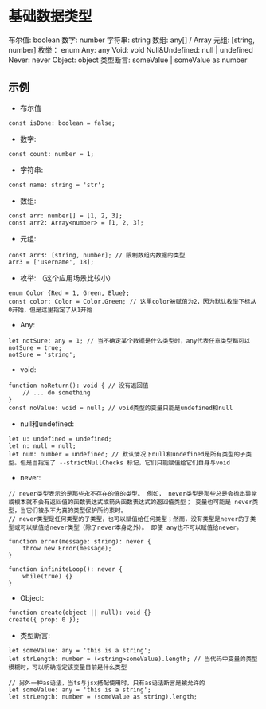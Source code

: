 # 基础数据类型

[tag]:typescript|type
[create]:2019-09-20

布尔值: boolean
数字: number
字符串: string
数组: any[] / Array<any>
元组: [string, number]
枚举： enum
Any: any
Void: void
Null&Undefined: null | undefined
Never: never
Object: object
类型断言: <number>someValue | someValue as number

## 示例

- 布尔值
```
const isDone: boolean = false;
```
- 数字:
```
const count: number = 1;
```
- 字符串:
```
const name: string = 'str';
```
- 数组:
```
const arr: number[] = [1, 2, 3];
const arr2: Array<number> = [1, 2, 3];
```
- 元组:
```
const arr3: [string, number]; // 限制数组内数据的类型
arr3 = ['username', 18];
```
- 枚举: （这个应用场景比较小）
```
enum Color {Red = 1, Green, Blue};
const color: Color = Color.Green; // 这里color被赋值为2，因为默认枚举下标从0开始，但是这里指定了从1开始
```

- Any:
```
let notSure: any = 1; // 当不确定某个数据是什么类型时，any代表任意类型都可以
notSure = true;
notSure = 'string';
```

- void:
```
function noReturn(): void { // 没有返回值
    // ... do something
}
const noValue: void = null; // void类型的变量只能是undefined和null
```

- null和undefined:
```
let u: undefined = undefined;
let n: null = null;
let num: number = undefined; // 默认情况下null和undefined是所有类型的子类型。但是当指定了 --strictNullChecks 标记，它们只能赋值给它们自身与void
```

- never:
```
// never类型表示的是那些永不存在的值的类型。 例如， never类型是那些总是会抛出异常或根本就不会有返回值的函数表达式或箭头函数表达式的返回值类型； 变量也可能是 never类型，当它们被永不为真的类型保护所约束时。
// never类型是任何类型的子类型，也可以赋值给任何类型；然而，没有类型是never的子类型或可以赋值给never类型（除了never本身之外）。 即使 any也不可以赋值给never。

function error(message: string): never {
    throw new Error(message);
}

function infiniteLoop(): never {
    while(true) {}
}
```

- Object:
```
function create(object || null): void {}
create({ prop: 0 });
```

- 类型断言:
```
let someValue: any = 'this is a string';
let strLength: number = (<string>someValue).length; // 当代码中变量的类型模糊时，可以明确指定该变量目前是什么类型

// 另外一种as语法，当ts与jsx搭配使用时，只有as语法断言是被允许的
let someValue: any = 'this is a string';
let strLength: number = (someValue as string).length;
```

